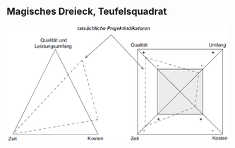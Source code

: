 ## Magisches Dreieck, Teufelsquadrat

![Magisches Dreieck, Teufelsquadrat](folien\1_einleitung\Magisches_Dreieck_Teufelsquadrat.PNG)